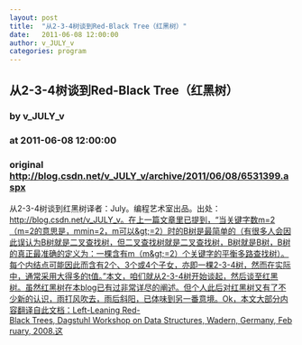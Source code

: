 ```yaml
---
layout: post
title:  "从2-3-4树谈到Red-Black Tree（红黑树）"
date:   2011-06-08 12:00:00
author: v_JULY_v
categories: program
---
```


## 从2-3-4树谈到Red-Black Tree（红黑树）
### by v_JULY_v
### at 2011-06-08 12:00:00
### original <http://blog.csdn.net/v_JULY_v/archive/2011/06/08/6531399.aspx>

从2-3-4树谈到红黑树译者：July。编程艺术室出品。出处：http://blog.csdn.net/v_JULY_v。在上一篇文章里已提到，“当关键字数m=2（m=2的意思是，mmin=2，m可以&gt;=2）时的B树是最简单的（有很多人会因此误认为B树就是二叉查找树，但二叉查找树就是二叉查找树，B树就是B树，B树的真正最准确的定义为：一棵含有m（m&gt;=2）个关键字的平衡多路查找树）。每个内结点可能因此而含有2个、3个或4个子女，亦即一棵2-3-4树，然而在实际中，通常采用大得多的t值。”本文，咱们就从2-3-4树开始谈起，然后谈至红黑树。虽然红黑树在本blog已有过非常详尽的阐述。但个人此后对红黑树又有了不少新的认识，雨打风吹去，雨后斜阳，已体味到另一番意境。Ok，本文大部分内容翻译自此文档：Left-Leaning Red-Black Trees, Dagstuhl Workshop on Data Structures, Wadern, Germany, February, 2008.这<img src="http://www1.feedsky.com/t1/528898952/v_JULY_v/csdn.net/s.gif?r=http://blog.csdn.net/v_JULY_v/archive/2011/06/08/6531399.aspx" border="0" height="0" width="0">